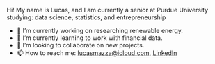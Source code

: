 Hi! 
My name is Lucas, and I am currently a senior at Purdue University studying: data science, statistics, and entrepreneurship
- 🔭 I’m currently working on researching renewable energy.
- 🌱 I’m currently learning to work with financial data.
- 👯 I’m looking to collaborate on new projects.
- 📫 How to reach me: lucasmazza@icloud.com, [LinkedIn](https://www.linkedin.com/in/lucas-mazza-8ab9511b5/)

